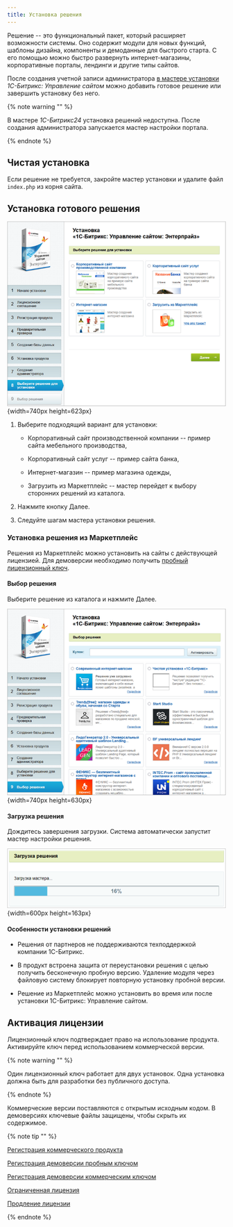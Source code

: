 ```yaml
---
title: Установка решения
---
```


Решение -- это функциональный пакет, который расширяет возможности системы. Оно содержит модули для новых функций, шаблоны дизайна, компоненты и демоданные для быстрого старта. С его помощью можно быстро развернуть интернет-магазины, корпоративные порталы, лендинги и другие типы сайтов.

После создания учетной записи администратора [в мастере установки](./install-distr) *1С-Битрикс: Управление сайтом* можно добавить готовое решение или завершить установку без него.

{% note warning "" %}

В мастере *1С-Битрикс24* установка решений недоступна. После создания администратора запускается мастер настройки портала.

{% endnote %}

## Чистая установка

Если решение не требуется, закройте мастер установки и удалите файл `index.php` из корня сайта.

## Установка готового решения

![](./install-solution.png){width=740px height=623px}

1. Выберите подходящий вариант для установки:

   -  Корпоративный сайт производственной компании -- пример сайта мебельного производства,

   -  Корпоративный сайт услуг -- пример сайта банка,

   -  Интернет-магазин -- пример магазина одежды,

   -  Загрузить из Маркетплейс -- мастер перейдет к выбору сторонних решений из каталога.

2. Нажмите кнопку Далее.

3. Следуйте шагам мастера установки решения.

### Установка решения из Маркетплейс

Решения из Маркетплейс можно установить на сайты с действующей лицензией. Для демоверсии необходимо получить [пробный лицензионный ключ](./install-solution#активация-лицензии).

#### Выбор решения

Выберите решение из каталога и нажмите Далее.

![](./install-solution-2.png){width=740px height=630px}

#### Загрузка решения

Дождитесь завершения загрузки. Система автоматически запустит мастер настройки решения.

![](./install-solution-3.png){width=600px height=163px}

#### Особенности установки решений

-  Решения от партнеров не поддерживаются техподдержкой компании 1С-Битрикс.

-  В продукт встроена защита от переустановки решения с целью получить бесконечную пробную версию. Удаление модуля через файловую систему блокирует повторную установку пробной версии.

-  Решение из Маркетплейс можно установить во время или после установки 1С-Битрикс: Управление сайтом.

## Активация лицензии

Лицензионный ключ подтверждает право на использование продукта. Активируйте ключ перед использованием коммерческой версии.

{% note warning "" %}

Один лицензионный ключ работает для двух установок. Одна установка должна быть для разработки без публичного доступа.

{% endnote %}

Коммерческие версии поставляются с открытым исходным кодом. В демоверсиях ключевые файлы защищены, чтобы скрыть их содержимое.

{% note tip "" %}

[Регистрация коммерческого продукта](https://dev.1c-bitrix.ru/learning/course/index.php?COURSE_ID=135&LESSON_ID=1945)

[Регистрация демоверсии пробным ключом](https://dev.1c-bitrix.ru/learning/course/index.php?COURSE_ID=135&LESSON_ID=1946)

[Регистрация демоверсии коммерческим ключом](https://dev.1c-bitrix.ru/learning/course/index.php?COURSE_ID=135&LESSON_ID=1947)

[Ограниченная лицензия](https://dev.1c-bitrix.ru/learning/course/index.php?COURSE_ID=135&LESSON_ID=12856)

[Продление лицензии](https://dev.1c-bitrix.ru/learning/course/index.php?COURSE_ID=135&LESSON_ID=25720)

{% endnote %}
